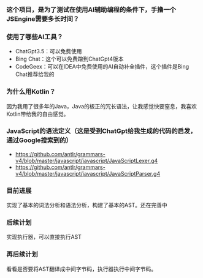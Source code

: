 ### 这个项目，是为了测试在使用AI辅助编程的条件下，手撸一个JSEngine需要多长时间？

### 使用了哪些AI工具？
- ChatGpt3.5：可以免费使用
- Bing Chat：这个可以免费蹭到ChatGpt4版本
- CodeGeex：可以在IDEA中免费使用的AI自动补全插件，这个插件是Bing Chat推荐给我的

### 为什么用Kotlin？
因为我用了很多年的Java，Java的板正的冗长语法，让我感觉快要窒息，我喜欢Kotlin带给我的自由感觉。

### JavaScript的语法定义（这是受到ChatGpt给我生成的代码的启发，通过Google搜索到的）
- https://github.com/antlr/grammars-v4/blob/master/javascript/javascript/JavaScriptLexer.g4
- https://github.com/antlr/grammars-v4/blob/master/javascript/javascript/JavaScriptParser.g4

### 目前进展
实现了基本的词法分析和语法分析，构建了基本的AST。还在完善中

### 后续计划
实现执行器，可以直接执行AST

### 再后续计划
看看是否要将AST翻译成中间字节码，执行器执行中间字节码。
